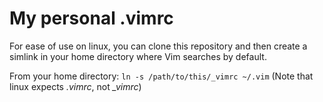 # My personal .vimrc

For ease of use on linux, you can clone this repository and then create a simlink in your home directory where Vim searches by default.

From your home directory:
`ln -s /path/to/this/_vimrc ~/.vim` (Note that linux expects *.vimrc*, not *_vimrc*)
